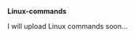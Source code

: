                           
**Linux-commands**

I will upload Linux commands soon...                

  






